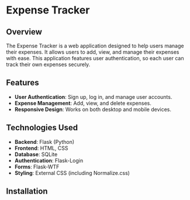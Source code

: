 # Expense Tracker

## Overview

The Expense Tracker is a web application designed to help users manage their expenses. It allows users to add, view, and manage their expenses with ease. This application features user authentication, so each user can track their own expenses securely.

## Features

- **User Authentication**: Sign up, log in, and manage user accounts.
- **Expense Management**: Add, view, and delete expenses.
- **Responsive Design**: Works on both desktop and mobile devices.

## Technologies Used

- **Backend**: Flask (Python)
- **Frontend**: HTML, CSS
- **Database**: SQLite
- **Authentication**: Flask-Login
- **Forms**: Flask-WTF
- **Styling**: External CSS (including Normalize.css)

## Installation


